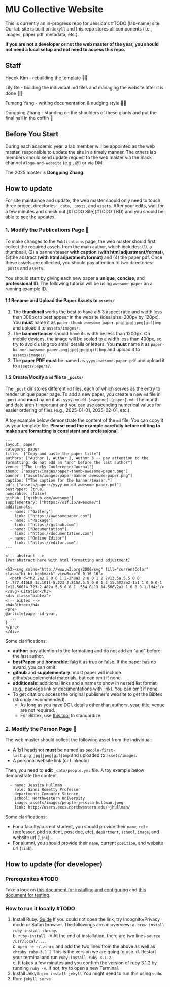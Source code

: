 # MU Collective Website

This is currently an in-progress repo for Jessica's #TODO [lab-name] site. Our lab site is built on `Jekyll` and this repo stores all components (i.e., images, paper pdf, metadata, etc.).

**If you are not a developer or not the web master of the year, you should not need a local setup and not need to access this repo.**

## Staff

Hyeok Kim - rebuilding the template :man_technologist:

Lily Ge - building the individual md files and managing the website after it is done :woman_pilot:

Fumeng Yang - writing documentation & nudging style :woman_juggling:

Dongping Zhang - standing on the shoulders of these giants and put the final nail in the coffin :hammer:

## Before You Start

During each academic year, a lab member will be appointed as the web master, responsible to update the site in a timely manner. The others lab members should send update request to the web master via the Slack channel `#logo-and-website` (e.g., @) or via DM.

The 2025 master is **Dongping Zhang**.

## How to update

For site maintaince and update, the web master should only need to touch three project directories: `_data`, `_posts`, and `assets`. After your edits, wait for a few minutes and check out [#TODO Site](#TODO TBD) and you should be able to see the updates.

### 1. Modify the Publications Page :page_facing_up:

To make changes to the `Publications` page, the web master should first collect the required assets from the main author, which includes: (1). a thumbnail, (2) a banner/teaser **with caption** (**with html adjustment/format**), (3)the abstract (**with html adjustment/format**) and (4) the paper pdf. Once these assets are collected, you should pay attention to two directories: `_posts` and `assets`.

You should start by giving each new paper a **unique**, **concise**, and **professional** ID. The following tutorial will be using `awesome-paper` an a running example ID.

#### 1.1 Rename and Upload the Paper Assets to `assets/`

1. The **thumbnail** works the best to have a 5:3 aspect ratio and width less than 300px to best appear in the website (ideal size: 200px by 120px). You **must** name it as `paper-thumb-awesome-paper.png|jpg|jpeg|gif|bmp` and upload it to `assets/images/`.
2. The **banner/teaser** should have its width be less than 1200px. On mobile devices, the image will be scaled to a width less than 400px, so try to avoid using too small details or letters. You **must** name it as `paper-banner-awesome-paper.png|jpg|jpeg|gif|bmp` and upload it to `assets/images/`.
3. The **paper PDF** **must** be named as `yyyy-awesome-paper.pdf` and upload it to `assets/papers/`.

#### 1.2 Create/Modify a `md` file to `_posts/`

The `_post` dir stores different `md` files, each of which serves as the entry to render unique paper page. To add a new paper, you create a new `md` file in `_post` and **must** name it as: `yyyy-mm-dd-[awesome]-[paper].md`. The month and date aren't important and you can use ascending numerical values for easier ordering of files (e.g., 2025-01-01, 2025-02-01, etc.).

A toy example below demonstrate the content of the `md` file. You can copy it as your template file. **Please read the example carefully before editing to make sure formatting is consistent and professional**.

```{yaml}
---
layout: paper
category: paper
title:  ["Copy and paste the paper title"]
authors: ["Author 1, Author 2, Author 3 -- pay attention to the formatting: do not add an "and" before the last author"]
venue: ["The Lucky Conference/Journal"]
thumb: ["assets/images/paper-thumb-awesome-paper.png"]
banner: ["assets/images/paper-banner-awesome-paper.png"]
caption: ["The caption for the banner/teaser."]
pdf: ["assets/papers/yyyy-mm-dd-awesome-paper.pdf"]
bestPaper: [true]
honorable: [false]
github: ["github.com/awesome"]
supplementary: ["https://osf.io/awesome/"]
additionals:
  - name: ["Gallery"]
    link: ["https://awesomepaper.com"]
  - name: ["Package"]
    link: ["https://github.com"]
  - name: ["Documentation"]
    link: ["https://documentation.com"]
  - name: ["Online Editor"]
    link: ["https://editor.com"]
---

<!-- abstract -->
[Put abstract here with html formatting and adjustment]

<h3><svg xmlns="http://www.w3.org/2000/svg" fill="currentColor" class="bi bi-bookmark" viewBox="0 0 16 16">
  <path d="M2 2a2 2 0 0 1 2-2h8a2 2 0 0 1 2 2v13.5a.5.5 0 0 1-.777.416L8 13.101l-5.223 2.815A.5.5 0 0 1 2 15.5V2zm2-1a1 1 0 0 0-1 1v12.566l4.723-2.482a.5.5 0 0 1 .554 0L13 14.566V2a1 1 0 0 0-1-1H4z"/>
</svg> Citation</h3>
<div class="bibtex">
<!-- bibtex -->
<h4>Bibtex</h4>
<pre>
@article{paper-id-year,
  ...
}
</pre>
</div>
```

Some clarifications:

- **author**: pay attention to the formatting and do not add an "and" before the last author.
- **bestPaper** and **honorable**: falg it as true or false. If the paper has no award, you can omit.
- **github** and **supplementary**: most paper will include github/supplemental materials, but can omit if none.
- **additionals**: additional links and a name to show in nested list format (e.g., package link or documentations with link). You can omit if none.
- To get citation: access the original publisher's website to get the Bibtex (strongly recommended).
  - As long as you have DOI, details other than authors, year, title, venue are not required.
  - For Bibtex, use [this tool](https://flamingtempura.github.io/bibtex-tidy/index.html) to standardize.

### 2. Modify the Person Page :frowning_person:

The web master should collect the following asset from the individual:

- A 1x1 headshot **must** be named as `people-first-last.png|jpg|jpeg|gif|bmp` and uploaded to `assets/images`.
- A personal website link (or LinkedIn)

Then, you need to **edit** `_data/people.yml` file. A toy example below demonstrate the content.

```{yaml}
  - name: Jessica Hullman
    role: Ginni Rometty Professor
    department: Computer Science
    school: Northwestern University
    image: assets/images/people-jessica-hullman.jpeg
    link: http://users.eecs.northwestern.edu/~jhullman/
```

Some clarifications:

- For a faculty/current student, you should provide their `name`, `role` (professor, phd student, post doc, etc), `department`, `school`, `image`, and website url (`link`).
- For alumni, you should provide their `name`, current `position`, and website url (`link`).

## How to update (for developer)

### Prerequisites #TODO

Take a look on [this document for installing and configuring](https://docs.github.com/en/pages/setting-up-a-github-pages-site-with-jekyll) and [this document for testing](https://docs.github.com/en/pages/setting-up-a-github-pages-site-with-jekyll/testing-your-github-pages-site-locally-with-jekyll).

### How to run it locally #TODO

1. Install Ruby. [Guide](https://mac.install.guide/ruby/12.html) If you could not open the link, try Incognito/Privacy mode or Safari browser. The followings are an overview:
   a. `brew install ruby-install chruby`.  
   b. `ruby-install -V` At the end of installation, there are two lines `source /usr/local/...`.  
   c. `open -e ~/.zshrc` and add the two lines from the above as well as `chruby ruby-3.1.2` This is the version we are going to use.
   d. Restart your terminal and run `ruby-install ruby 3.1.2`.  
   e. It takes a few minutes and you confirm the version of ruby 3.1.2 by running `ruby -v`. If not, try to open a new Terminal.
2. Install Jekyll: `gem install jekyll` You might need to run this using `sudo`.
3. Run: `jekyll serve`
